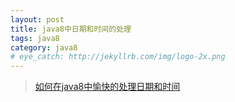 ```yaml
---
layout: post
title: java8中日期和时间的处理
tags: java8
category: java8
# eye_catch: http://jekyllrb.com/img/logo-2x.png
---
```


> [如何在java8中愉快的处理日期和时间](https://www.liaoxuefeng.com/article/00141939241051502ada88137694b62bfe844cd79e12c32000)
